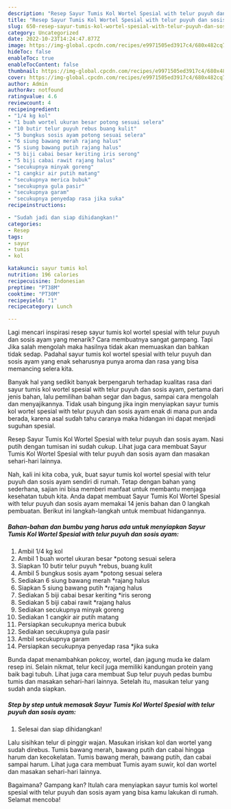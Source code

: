 ```yaml
---
description: "Resep Sayur Tumis Kol Wortel Spesial with telur puyuh dan sosis ayam yang Lezat"
title: "Resep Sayur Tumis Kol Wortel Spesial with telur puyuh dan sosis ayam yang Lezat"
slug: 650-resep-sayur-tumis-kol-wortel-spesial-with-telur-puyuh-dan-sosis-ayam-yang-lezat
category: Uncategorized
date: 2022-10-23T14:24:47.877Z
image: https://img-global.cpcdn.com/recipes/e9971505ed3917c4/680x482cq70/sayur-tumis-kol-wortel-spesial-with-telur-puyuh-dan-sosis-ayam-foto-resep-utama.jpg
hideToc: false
enableToc: true
enableTocContent: false
thumbnail: https://img-global.cpcdn.com/recipes/e9971505ed3917c4/680x482cq70/sayur-tumis-kol-wortel-spesial-with-telur-puyuh-dan-sosis-ayam-foto-resep-utama.jpg
cover: https://img-global.cpcdn.com/recipes/e9971505ed3917c4/680x482cq70/sayur-tumis-kol-wortel-spesial-with-telur-puyuh-dan-sosis-ayam-foto-resep-utama.jpg
author: Admin
authorAv: notfound
ratingvalue: 4.6
reviewcount: 4
recipeingredient:
- "1/4 kg kol"
- "1 buah wortel ukuran besar potong sesuai selera"
- "10 butir telur puyuh rebus buang kulit"
- "5 bungkus sosis ayam potong sesuai selera"
- "6 siung bawang merah rajang halus"
- "5 siung bawang putih rajang halus"
- "5 biji cabai besar keriting iris serong"
- "5 biji cabai rawit rajang halus"
- "secukupnya minyak goreng"
- "1 cangkir air putih matang"
- "secukupnya merica bubuk"
- "secukupnya gula pasir"
- "secukupnya garam"
- "secukupnya penyedap rasa jika suka"
recipeinstructions:

- "Sudah jadi dan siap dihidangkan!"
categories:
- Resep
tags:
- sayur
- tumis
- kol

katakunci: sayur tumis kol 
nutrition: 196 calories
recipecuisine: Indonesian
preptime: "PT38M"
cooktime: "PT30M"
recipeyield: "1"
recipecategory: Lunch

---
```



Lagi mencari inspirasi resep sayur tumis kol wortel spesial with telur puyuh dan sosis ayam yang menarik? Cara membuatnya sangat gampang. Tapi Jika salah mengolah maka hasilnya tidak akan memuaskan dan bahkan tidak sedap. Padahal sayur tumis kol wortel spesial with telur puyuh dan sosis ayam yang enak seharusnya punya aroma dan rasa yang bisa memancing selera kita.


Banyak hal yang sedikit banyak berpengaruh terhadap kualitas rasa dari sayur tumis kol wortel spesial with telur puyuh dan sosis ayam, pertama dari jenis bahan, lalu pemilihan bahan segar dan bagus, sampai cara mengolah dan menyajikannya. Tidak usah bingung jika ingin menyiapkan sayur tumis kol wortel spesial with telur puyuh dan sosis ayam enak di mana pun anda berada, karena asal sudah tahu caranya maka hidangan ini dapat menjadi suguhan spesial.

Resep Sayur Tumis Kol Wortel Spesial with telur puyuh dan sosis ayam. Nasi putih dengan tumisan ini sudah cukup. Lihat juga cara membuat Sayur Tumis Kol Wortel Spesial with telur puyuh dan sosis ayam dan masakan sehari-hari lainnya.


Nah, kali ini kita coba, yuk, buat sayur tumis kol wortel spesial with telur puyuh dan sosis ayam sendiri di rumah. Tetap dengan bahan yang sederhana, sajian ini bisa memberi manfaat untuk membantu menjaga kesehatan tubuh kita. Anda dapat membuat Sayur Tumis Kol Wortel Spesial with telur puyuh dan sosis ayam memakai 14 jenis bahan dan 0 langkah pembuatan. Berikut ini langkah-langkah untuk membuat hidangannya.

<!--inarticleads1-->

##### Bahan-bahan dan bumbu yang harus ada untuk menyiapkan Sayur Tumis Kol Wortel Spesial with telur puyuh dan sosis ayam:

1. Ambil 1/4 kg kol
1. Ambil 1 buah wortel ukuran besar *potong sesuai selera
1. Siapkan 10 butir telur puyuh *rebus, buang kulit
1. Ambil 5 bungkus sosis ayam *potong sesuai selera
1. Sediakan 6 siung bawang merah *rajang halus
1. Siapkan 5 siung bawang putih *rajang halus
1. Sediakan 5 biji cabai besar keriting *iris serong
1. Sediakan 5 biji cabai rawit *rajang halus
1. Sediakan secukupnya minyak goreng
1. Sediakan 1 cangkir air putih matang
1. Persiapkan secukupnya merica bubuk
1. Sediakan secukupnya gula pasir
1. Ambil secukupnya garam
1. Persiapkan secukupnya penyedap rasa *jika suka


Bunda dapat menambahkan pokcoy, wortel, dan jagung muda ke dalam resep ini. Selain nikmat, telur kecil juga memiliki kandungan protein yang baik bagi tubuh. Lihat juga cara membuat Sup telur puyuh pedas bumbu tumis dan masakan sehari-hari lainnya. Setelah itu, masukan telur yang sudah anda siapkan. 

<!--inarticleads2-->

##### Step by step untuk memasak Sayur Tumis Kol Wortel Spesial with telur puyuh dan sosis ayam:


1. Selesai dan siap dihidangkan!

Lalu sisihkan telur di pinggir wajan. Masukan iriskan kol dan wortel yang sudah direbus. Tumis bawang merah, bawang putih dan cabai hingga harum dan kecokelatan. Tumis bawang merah, bawang putih, dan cabai sampai harum. Lihat juga cara membuat Tumis ayam suwir, kol dan wortel dan masakan sehari-hari lainnya. 

Bagaimana? Gampang kan? Itulah cara menyiapkan sayur tumis kol wortel spesial with telur puyuh dan sosis ayam yang bisa kamu lakukan di rumah. Selamat mencoba!
